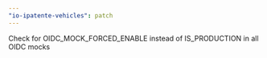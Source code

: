 ```yaml
---
"io-ipatente-vehicles": patch
---
```


Check for OIDC_MOCK_FORCED_ENABLE instead of IS_PRODUCTION in all OIDC mocks
